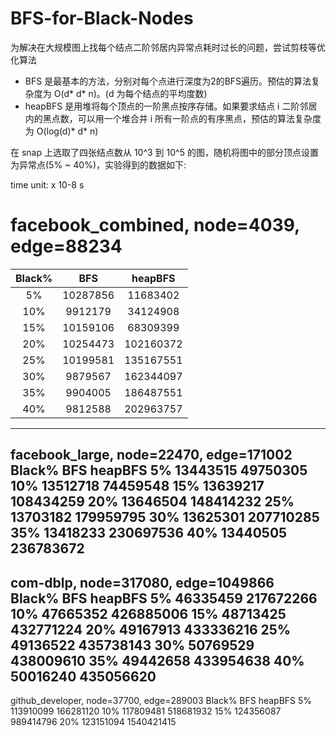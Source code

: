 # BFS-for-Black-Nodes
为解决在大规模图上找每个结点二阶邻居内异常点耗时过长的问题，尝试剪枝等优化算法

* BFS 是最基本的方法，分别对每个点进行深度为2的BFS遍历。预估的算法复杂度为 O(d* d* n)。(d 为每个结点的平均度数)
* heapBFS 是用堆将每个顶点的一阶黑点按序存储。如果要求结点 i 二阶邻居内的黑点数，可以用一个堆合并 i 所有一阶点的有序黑点，预估的算法复杂度为 O(log(d)* d* n)

在 snap 上选取了四张结点数从 10^3 到 10^5 的图，随机将图中的部分顶点设置为异常点(5% ~ 40%)，实验得到的数据如下:

time unit: x 10-8 s 
# facebook_combined, node=4039, edge=88234
|Black%|BFS|heapBFS|
| :----: | :--------: | :--------: |
|5%|10287856|11683402
|10%|9912179|34124908
|15%|10159106|68309399
|20%|10254473|102160372
|25%|10199581|135167551
|30%|9879567|162344097
|35%|9904005|186487551
|40%|9812588|202963757
---------------------------------------
facebook_large, node=22470, edge=171002
Black%	     BFS		heapBFS
5%	     13443515	49750305
10%	     13512718	74459548
15%	     13639217	108434259
20%	     13646504	148414232
25%	     13703182	179959795
30%	     13625301	207710285
35%	     13418233	230697536
40%	     13440505	236783672
---------------------------------------
com-dblp, node=317080, edge=1049866
Black%	     BFS		heapBFS
5%	     46335459	217672266
10%	     47665352	426885006
15%	     48713425	432771224
20%	     49167913	433336216
25%	     49136522	435738143
30%	     50769529	438009610
35%	     49442658	433954638
40%	     50016240	435056620
---------------------------------------
github_developer, node=37700, edge=289003
Black%	     BFS		heapBFS
5%	     113910099	166281120
10%	     117809481	518681932
15%	     124356087	989414796
20%	     123151094	1540421415

